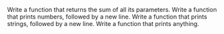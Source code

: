 Write a function that returns the sum of all its parameters.
Write a function that prints numbers, followed by a new line.
Write a function that prints strings, followed by a new line.
Write a function that prints anything.
